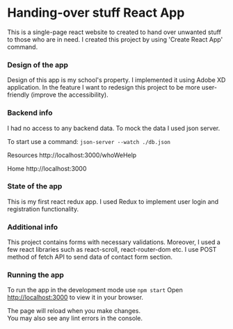 # Handing-over stuff React App

This is a single-page react website to created to hand over unwanted stuff to those who are in need.
I created this project by using 'Create React App' command. 

### Design of the app

Design of this app is my school's property. I implemented it using Adobe XD application. In the feature I want to redesign this project to be more user-friendly (improve the accessibility). 

### Backend info

I had no access to any backend data. To mock the data I used json server. 

To start use a command: `json-server --watch ./db.json`

Resources
http://localhost:3000/whoWeHelp

Home
http://localhost:3000

### State of the app

This is my first react redux app. I used Redux to implement user login and registration functionality. 

### Additional info

This project contains forms with necessary validations. Moreover, I used a few react libraries such as react-scroll, react-router-dom etc. I use POST method of fetch API to send data of contact form section. 

### Running the app 

To run the app in the development mode use `npm start`
Open [http://localhost:3000](http://localhost:3001) to view it in your browser.

The page will reload when you make changes.\
You may also see any lint errors in the console.
